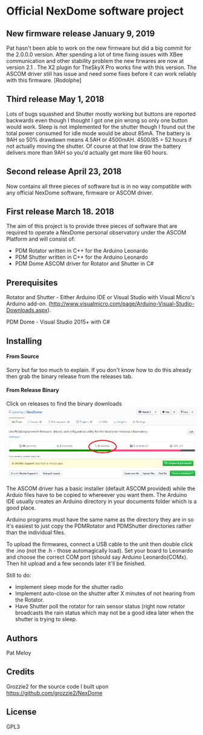# Official NexDome software project #

## New firmware release January 9, 2019 ##

Pat hasn't been able to work on the new firmware but did a big commit for the 2.0.0.0 version.
After spending a lot of time fixing issues with XBee communication and other stability problem the new firwares are now at version 2.1 . The X2 plugin for TheSkyX Pro works fine with this version. The ASCOM driver still has issue and need some fixes before it can work reliably with this firmware. [Rodolphe]

## Third release May 1, 2018 ##

Lots of bugs squashed and Shutter mostly working but buttons are reported backwards even though I thought I got one pin wrong so only one button would work. Sleep is not implemented for the shutter though I found out the total power consumed for idle mode would be about 85mA. The battery is 9AH so 50% drawdawn means 4.5AH or 4500mAH. 4500/85 = 52 hours if not actually moving the shutter. Of course at that low draw the battery delivers more than 9AH so you'd actually get more like 60 hours.

## Second release April 23, 2018 ##
Now contains all three pieces of software but is in no way compatible with any official NexDome software, firmware or ASCOM driver.

## First release March 18. 2018 ##
The aim of this project is to provide three pieces of software that are required to operate a NexDome personal observatory under the ASCOM Platform and will consist of:

- PDM Rotator written in C++ for the Arduino Leonardo
- PDM Shutter written in C++ for the Arduino Leonardo
- PDM Dome ASCOM driver for Rotator and Shutter in C#

## Prerequisites ##
Rotator and Shutter - Either Arduino IDE or Visual Studio with Visual Micro's Arduino add-on.
(http://www.visualmicro.com/page/Arduino-Visual-Studio-Downloads.aspx).

PDM Dome - Visual Studio 2015+ with C#

## Installing ##

#### From Source ####
Sorry but far too much to explain. If you don't know how to do this already then grab the binary release from the releases tab.

#### From Release Binary ####
Click on releases to find the binary downloads
![Releases Tab](/Docs/img/ReleasePic.png)

The ASCOM driver has a basic installer (default ASCOM provided) while the Arduio files have to be copied to whereever you want them. The Arduino IDE usually creates an Arduino directory in your documents folder which is a good place.

Arduino programs must have the same name as the directory they are in so it's easiest to just copy the PDMRotator and PDMShutter directories rather than the individual files.

To upload the firmwares, connect a USB cable to the unit then double click the .ino (not the .h - those automagically load). Set your board to Leonardo and choose the correct COM port (should say Arduino Leonardo(COMx). Then hit upload and a few seconds later it'll be finished.

Still to do:

- Implement sleep mode for the shutter radio
- Implement auto-close on the shutter after X minutes of not hearing from the Rotator.
- Have Shutter poll the rotator for rain sensor status (right now rotator broadcasts the rain status which may not be a good idea later when the shutter is trying to sleep.

## Authors ##
Pat Meloy

## Credits ##
Grozzie2 for the source code I built upon https://github.com/grozzie2/NexDome

## License ##
GPL3

